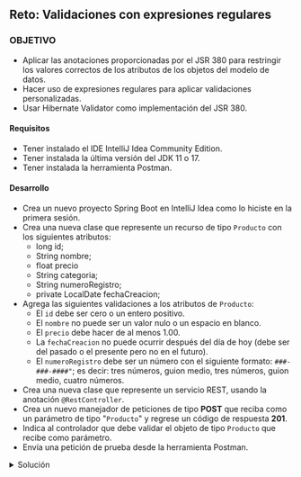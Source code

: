 ## Reto: Validaciones con expresiones regulares

### OBJETIVO
- Aplicar las anotaciones proporcionadas por el JSR 380 para restringir los valores correctos de los atributos de los objetos del modelo de datos.
- Hacer uso de expresiones regulares para aplicar validaciones personalizadas.
- Usar Hibernate Validator como implementación del JSR 380.

#### Requisitos
- Tener instalado el IDE IntelliJ Idea Community Edition.
- Tener instalada la última versión del JDK 11 o 17.
- Tener instalada la herramienta Postman.

#### Desarrollo
- Crea un nuevo proyecto Spring Boot en IntelliJ Idea como lo hiciste en la primera sesión.
- Crea una nueva clase que represente un recurso de tipo `Producto` con los siguientes atributos: 
    - long id;
    - String nombre;
    - float precio
    - String categoria;
    - String numeroRegistro;
    - private LocalDate fechaCreacion;
- Agrega las siguientes validaciones a los atributos de `Producto`:
    - El `id` debe ser cero o un entero positivo.
    - El `nombre` no puede ser un valor nulo o un espacio en blanco.
    - El `precio` debe hacer de al menos 1.00.
    - La `fechaCreacion` no puede ocurrir después del día de hoy (debe ser del pasado o el presente pero no en el futuro).
    - El `numeroRegistro` debe ser un número con el siguiente formato: `###-###-####"`; es decir: tres números, guion medio, tres números, guion medio, cuatro números.
- Crea una nueva clase que represente un servicio REST, usando la anotación `@RestController`.
- Crea un nuevo manejador de peticiones de tipo **POST** que reciba como un parámetro de tipo "`Producto`" y regrese un código de respuesta **201**.
- Indica al controlador que debe validar el objeto de tipo `Producto` que recibe como parámetro.
- Envía una petición de prueba desde la herramienta Postman.


<details>
	<summary>Solución</summary>
1. Crea un proyecto Maven usando Spring Initializr desde el IDE IntelliJ Idea.

2. En la ventana que se abre selecciona las siguientes opciones:
- Grupo, artefacto y nombre del proyecto. 
- Tipo de proyecto: **Maven Project**. 
- Lenguaje: **Java**. 
- Forma de empaquetar la aplicación: **jar**. 
- Versión de Java: **11** o **17**.

3. En la siguiente ventana elige Spring Web y **Validation** como dependencias del proyecto:

![imagen](img/img_01.png)

4. Dale un nombre y una ubicación al proyecto y presiona el botón Finish.

En el proyecto que se acaba de crear debes tener el siguiente paquete: `org.bedu.java.backend.sesion3.reto1`. Dentro crea dos subpaquetes: `model` y `controllers`.

5. Dentro del paquete `model` crea una nueva clase llamada "`Producto`" con los siguientes atributos:

```java
    private long id;
    private String nombre;
    private String categoria;
    private float precio;
    private String numeroRegistro;
    private LocalDate fechaCreacion;
```

Agrega también los *getter*s y *setter*s de cada atributo.

6. Agrega las siguientes validaciones a los atributos:

```java
    @PositiveOrZero
    private long id;

    @NotBlank
    private String nombre;

    private String categoria;

    @DecimalMin(value = "1.00", inclusive = true)
    private float precio;

    @Pattern(regexp = "^(\\d{3}[-]?){2}\\d{4}$")
    private String numeroRegistro;

    @PastOrPresent
    private LocalDate fechaCreacion;
```

7. En el paquete `controllers` agrega una clase llamada `ProductoController` y decórala con la anotación `@RestController`, de la siguiente forma:

```java
@RestController
public class ProductoController {
}
```

8. Agrega un nuevo manejador de peticiones tipo `POST` el cual reciba como parámetro un objeto de tipo `Producto` y regrese un objeto de tipo `ResponseEntity`, de la siguiente forma:

```
        @PostMapping("/producto")
        public ResponseEntity<Void> creaProducto(@RequestBody Producto producto){
            return ResponseEntity.ok().build();
        }
```

9. Indica que el objeto de tipo `Producto` se debe validar usando la anotación `@Valid`:

```java
    @PostMapping("/producto")
    public ResponseEntity<Void> creaProducto(@Valid @RequestBody Producto producto){
        return ResponseEntity.ok().build();
    }
```

10. Desde Postman envía una petición JSON con la siguiente información:

```json
{
    "nombre": "Curso Java Backend",
    "categoria": "Backend",
    "precio": 1.15,
    "numeroRegistro": "202-555-0125",
    "fechaCreacion": "2020-11-21"
}
```

![imagen](img/img_02.png)

</details>
